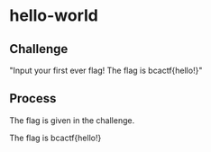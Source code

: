 # hello-world

## Challenge

"Input your first ever flag! The flag is bcactf{hello!}"

## Process

The flag is given in the challenge.

The flag is bcactf{hello!} 